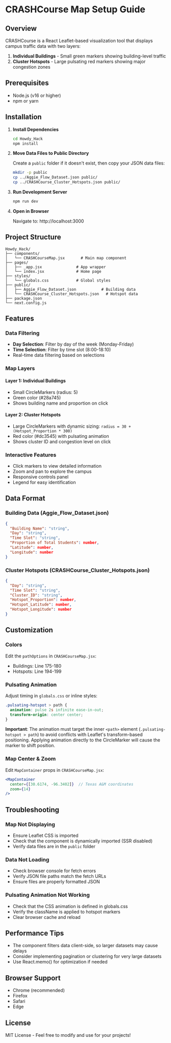 # CRASHCourse Map Setup Guide

## Overview
CRASHCourse is a React Leaflet-based visualization tool that displays campus traffic data with two layers:
1. **Individual Buildings** - Small green markers showing building-level traffic
2. **Cluster Hotspots** - Large pulsating red markers showing major congestion zones

## Prerequisites
- Node.js (v16 or higher)
- npm or yarn

## Installation

1. **Install Dependencies**
   ```bash
   cd Howdy_Hack
   npm install
   ```

2. **Move Data Files to Public Directory**
   
   Create a `public` folder if it doesn't exist, then copy your JSON data files:
   ```bash
   mkdir -p public
   cp ../Aggie_Flow_Dataset.json public/
   cp ../CRASHCourse_Cluster_Hotspots.json public/
   ```

3. **Run Development Server**
   ```bash
   npm run dev
   ```

4. **Open in Browser**
   
   Navigate to: http://localhost:3000

## Project Structure

```
Howdy_Hack/
├── components/
│   └── CRASHCourseMap.jsx       # Main map component
├── pages/
│   ├── _app.jsx               # App wrapper
│   └── index.jsx              # Home page
├── styles/
│   └── globals.css            # Global styles
├── public/
│   ├── Aggie_Flow_Dataset.json           # Building data
│   └── CRASHCourse_Cluster_Hotspots.json   # Hotspot data
├── package.json
└── next.config.js
```

## Features

### Data Filtering
- **Day Selection**: Filter by day of the week (Monday-Friday)
- **Time Selection**: Filter by time slot (8:00-18:10)
- Real-time data filtering based on selections

### Map Layers

#### Layer 1: Individual Buildings
- Small CircleMarkers (radius: 5)
- Green color (#28a745)
- Shows building name and proportion on click

#### Layer 2: Cluster Hotspots
- Large CircleMarkers with dynamic sizing: `radius = 30 + (Hotspot_Proportion * 300)`
- Red color (#dc3545) with pulsating animation
- Shows cluster ID and congestion level on click

### Interactive Features
- Click markers to view detailed information
- Zoom and pan to explore the campus
- Responsive controls panel
- Legend for easy identification

## Data Format

### Building Data (Aggie_Flow_Dataset.json)
```json
{
  "Building Name": "string",
  "Day": "string",
  "Time Slot": "string",
  "Proportion of Total Students": number,
  "Latitude": number,
  "Longitude": number
}
```

### Cluster Hotspots (CRASHCourse_Cluster_Hotspots.json)
```json
{
  "Day": "string",
  "Time Slot": "string",
  "Cluster_ID": "string",
  "Hotspot_Proportion": number,
  "Hotspot_Latitude": number,
  "Hotspot_Longitude": number
}
```

## Customization

### Colors
Edit the `pathOptions` in `CRASHCourseMap.jsx`:
- Buildings: Line 175-180
- Hotspots: Line 194-199

### Pulsating Animation
Adjust timing in `globals.css` or inline styles:
```css
.pulsating-hotspot > path {
  animation: pulse 2s infinite ease-in-out;
  transform-origin: center center;
}
```

**Important**: The animation must target the inner `<path>` element (`.pulsating-hotspot > path`) to avoid conflicts with Leaflet's transform-based positioning. Applying animation directly to the CircleMarker will cause the marker to shift position.

### Map Center & Zoom
Edit `MapContainer` props in `CRASHCourseMap.jsx`:
```jsx
<MapContainer
  center={[30.6174, -96.3402]}  // Texas A&M coordinates
  zoom={14}
/>
```

## Troubleshooting

### Map Not Displaying
- Ensure Leaflet CSS is imported
- Check that the component is dynamically imported (SSR disabled)
- Verify data files are in the `public` folder

### Data Not Loading
- Check browser console for fetch errors
- Verify JSON file paths match the fetch URLs
- Ensure files are properly formatted JSON

### Pulsating Animation Not Working
- Check that the CSS animation is defined in globals.css
- Verify the className is applied to hotspot markers
- Clear browser cache and reload

## Performance Tips

- The component filters data client-side, so larger datasets may cause delays
- Consider implementing pagination or clustering for very large datasets
- Use React.memo() for optimization if needed

## Browser Support

- Chrome (recommended)
- Firefox
- Safari
- Edge

## License

MIT License - Feel free to modify and use for your projects!

